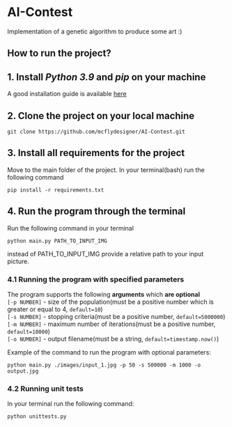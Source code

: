 # AI-Contest
Implementation of a genetic algorithm to produce some art :)

## How to run the project?

## 1. Install *Python 3.9* and *pip* on your machine
A good installation guide is available [here](https://phoenixnap.com/kb/how-to-install-python-3-windows)
## 2. Clone the project on your local machine
```
git clone https://github.com/mcflydesigner/AI-Contest.git
```
## 3. Install all requirements for the project
Move to the main folder of the project.
In your terminal(bash) run the following command
```
pip install -r requirements.txt
```
## 4. Run the program through the terminal
Run the following command in your terminal
```
python main.py PATH_TO_INPUT_IMG
```
instead of PATH_TO_INPUT_IMG provide a relative path to your input picture.

### 4.1 Running the program with specified parameters  
The program supports the following **arguments** which **are optional**  
`[-p NUMBER]` - size of the population(must be a positive number which is greater or equal to 4, `default=10`)  
`[-s NUMBER]` - stopping criteria(must be a positive number, `default=5000000`)  
`[-m NUMBER]` - maximum number of iterations(must be a positive number, `default=10000`)  
`[-o NUMBER]` - output filename(must be a string, `default=timestamp.now()`)  

Example of the command to run the program with optional parameters:
```
python main.py ./images/input_1.jpg -p 50 -s 500000 -m 1000 -o output.jpg
```

### 4.2 Running unit tests
In your terminal run the following command:
```
python unittests.py
```
